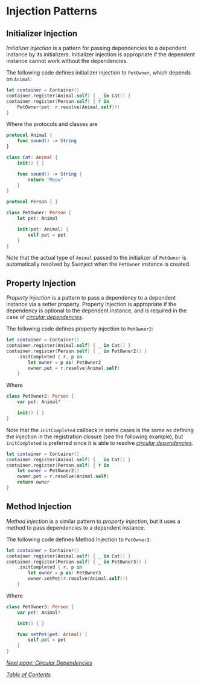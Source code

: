 # Injection Patterns

## Initializer Injection

_Initializer injection_ is a pattern for passing  dependencies to a dependent instance by its initializers. Initializer injection is appropriate if the dependent instance cannot work without the dependencies.

The following code defines initializer injection to `PetOwner`, which depends on `Animal`:

```swift
let container = Container()
container.register(Animal.self) { _ in Cat() }
container.register(Person.self) { r in
    PetOwner(pet: r.resolve(Animal.self)!)
}
```

Where the protocols and classes are

```swift
protocol Animal {
    func sound() -> String
}

class Cat: Animal {
    init() { }

    func sound() -> String {
        return "Meow"
    }
}

protocol Person { }

class PetOwner: Person {
    let pet: Animal

    init(pet: Animal) {
        self.pet = pet
    }
}
```

Note that the actual type of `Animal` passed to the initializer of `PetOwner` is automatically resolved by Swinject when the `PetOwner` instance is created.

## Property Injection

_Property injection_ is a pattern to pass a dependency to a dependent instance via a setter property. Property injection is appropriate if the dependency is optional to the dependent instance, and is required in the case of _[circular dependencies](CircularDependencies.md)_.

The following code defines property injection to `PetOwner2`:

```swift
let container = Container()
container.register(Animal.self) { _ in Cat() }
container.register(Person.self) { _ in PetOwner2() }
    .initCompleted { r, p in
        let owner = p as! PetOwner2
        owner.pet = r.resolve(Animal.self)
    }
```

Where

```swift
class PetOwner2: Person {
    var pet: Animal?

    init() { }
}
```

Note that the <a name="initialization-callback">`initCompleted` callback</a> in some cases is the same as defining the injection in the registration closure (see the following example), but `initCompleted` is preferred since it is able to resolve _[circular dependencies](CircularDependencies.md)_.

```swift
let container = Container()
container.register(Animal.self) { _ in Cat() }
container.register(Person.self) { r in
    let owner = PetOwner2()
    owner.pet = r.resolve(Animal.self)
    return owner
}
```

## Method Injection

_Method injection_ is a similar pattern to _property injection_, but it uses a method to pass dependencies to a dependent instance.

The following code defines Method Injection to `PetOwner3`:

```swift
let container = Container()
container.register(Animal.self) { _ in Cat() }
container.register(Person.self) { _ in PetOwner3() }
    .initCompleted { r, p in
        let owner = p as! PetOwner3
        owner.setPet(r.resolve(Animal.self)!)
    }
```

Where

```swift
class PetOwner3: Person {
    var pet: Animal?

    init() { }

    func setPet(pet: Animal) {
        self.pet = pet
    }
}
```

_[Next page: Circular Dependencies](CircularDependencies.md)_

_[Table of Contents](README.md)_
